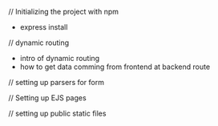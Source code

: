 // Initializing the project with npm

- express install

// dynamic routing

- intro of dynamic routing
- how to get data comming from frontend at backend route

// setting up parsers for form

// Setting up EJS pages

// setting up public static files
